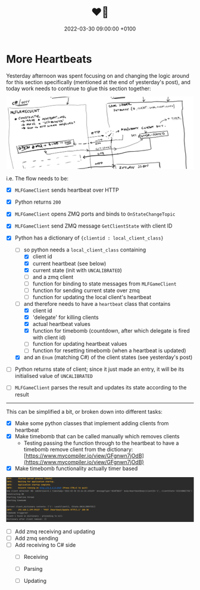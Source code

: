 ﻿---
layout: post
title:  "❤🥁"
date:   2022-03-30 09:00:00 +0100
categories: evolver
---


# More Heartbeats

Yesterday afternoon was spent focusing on and changing the logic around for this section specifically (mentioned at the end of yesterday's post), and today work needs to continue to glue this section together:

<a href="/docs/assets/images/heartbeat/hb_client_init.png">
<img src="/docs/assets/images/heartbeat/hb_client_init.png" width="600" alt="heartbeat client init">
</a>

i.e. The flow needs to be:
- [x] `MLFGameClient` sends heartbeat over HTTP
- [x] Python returns `200` 
- [x] `MLFGameClient` opens ZMQ ports and binds to `OnStateChangeTopic`
- [x] `MLFGameClient` send ZMQ message `GetClientState` with client ID
- [x] Python has a dictionary of `{clientid : local_client_class}`
  - [ ] so python needs a `local_client_class` containing
    - [x] client id 
    - [x] current heartbeat (see below)
    - [x] current state (init with `UNCALIBRATED`)
    - [ ] and a zmq client
    - [ ] function for binding to state messages from `MLFGameClient`
    - [ ] function for sending current state over zmq
    - [ ] function for updating the local client's heartbeat
  - [ ] and therefore needs to have a `heartbeat` class that contains
    - [x] client id
    - [x] 'delegate' for killing clients
    - [x] actual heartbeat values
    - [x] function for timebomb (countdown, after which delegate is fired with client id)
    - [ ] function for updating heartbeat values
    - [ ] function for resetting timebomb (when a heartbeat is updated)
  - [x] and an `Enum` (matching C#) of the client states (see yesterday's post)
- [ ] Python returns state of client; since it just made an entry, it will be its initialised value of `UNCALIBRATED`
- [ ] `MLFGameClient` parses the result and updates its state according to the result


---

This can be simplified a bit, or broken down into different tasks:
- [x] Make some python classes that implement adding clients from heartbeat
- [x] Make timebomb that can be called manually which removes clients
  - Testing passing the function through to the heartbeat to have a timebomb remove client from the dictionary: [https://www.mycompiler.io/view/GFgnwn7jOdB](https://www.mycompiler.io/view/GFgnwn7jOdB)
- [x] Make timebomb functionality actually timer based

<a href="/docs/assets/images/heartbeat/hb_dict_server_side.png"><img src="/docs/assets/images/heartbeat/hb_dict_server_side.png" width="600" alt="timebomb"></a>

- [ ] Add zmq receiving and updating
- [ ] Add zmq sending 
- [ ] Add receiving to C# side
  - [ ] Receiving
  - [ ] Parsing
  - [ ] Updating


